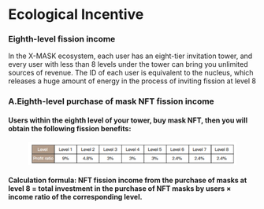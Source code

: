 # Ecological Incentive

### Eighth-level fission income

In the X-MASK ecosystem, each user has an eight-tier invitation tower, and every user with less than 8 levels under the tower can bring you unlimited sources of revenue. The ID of each user is equivalent to the nucleus, which releases a huge amount of energy in the process of inviting fission at level 8



### A.Eighth-level purchase of mask NFT fission income&#x20;

#### Users within the eighth level of your tower, buy mask NFT, then you will obtain the following fission benefits:

<figure><img src="../.gitbook/assets/image (3).png" alt=""><figcaption></figcaption></figure>

#### Calculation formula: NFT fission income from the purchase of masks at level 8 = total investment in the purchase of NFT masks by users × income ratio of the corresponding level.

